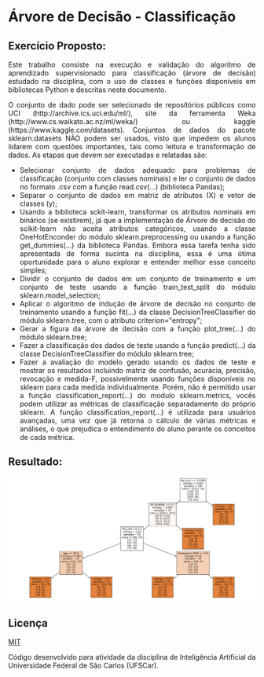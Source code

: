 # Árvore de Decisão - Classificação

## Exercício Proposto:
<p align = "justify">
    Este trabalho consiste na execução e validação do algoritmo de aprendizado supervisionado para
    classificação (árvore de decisão) estudado na disciplina, com o uso de classes e funções disponíveis
    em bibliotecas Python e descritas neste documento.
</p>

<p align = "justify">
    O conjunto de dado pode ser selecionado de repositórios públicos como UCI
    (http://archive.ics.uci.edu/ml/), site da ferramenta Weka (http://www.cs.waikato.ac.nz/ml/weka/) ou
    kaggle (https://www.kaggle.com/datasets). Conjuntos de dados do pacote sklearn.datasets NÃO
    podem ser usados, visto que impedem os alunos lidarem com questões importantes, tais como leitura
    e transformação de dados. As etapas que devem ser executadas e relatadas são:
    <ul>
        <li align = "justify">
            Selecionar conjunto de dados adequado para problemas de classificação (conjunto com classes nominais) e ler o conjunto de dados no formato .csv com a função read.csv(...) (biblioteca Pandas);
        </li>
        <li align = "justify">
            Separar o conjunto de dados em matriz de atributos (X) e vetor de classes (y);
        </li>
        <li align = "justify">
            Usando a biblioteca sckit-learn, transformar os atributos nominais em binários (se existirem), já que a implementação de Árvore de decisão do scikit-learn não aceita atributos categóricos, usando a classe OneHotEnconder do módulo sklearn.preprocessing ou usando a função get_dummies(...) da biblioteca Pandas. Embora essa tarefa tenha sido apresentada de forma sucinta na disciplina, essa é uma ótima oportunidade para o aluno explorar e entender melhor esse conceito simples;
        </li>
        <li align = "justify">
            Dividir o conjunto de dados em um conjunto de treinamento e um conjunto de teste usando a função train_test_split do módulo sklearn.model_selection;
        </li>
        <li align = "justify">
            Aplicar o algoritmo de indução de árvore de decisão no conjunto de treinamento usando a função fit(...) da classe DecisionTreeClassifier do módulo sklearn.tree, com o atributo criterion="entropy";
        </li>
        <li align = "justify">
            Gerar a figura da árvore de decisão com a função plot_tree(...) do módulo sklearn.tree;
        </li>
        <li align = "justify">
            Fazer a classificação dos dados de teste usando a função predict(...) da classe DecisionTreeClassifier do módulo sklearn.tree;
        </li>
        <li align = "justify">
            Fazer a avaliação do modelo gerado usando os dados de teste e mostrar os resultados incluindo matriz de confusão, acurácia, precisão, revocação e medida-F, possivelmente usando funções disponíveis no sklearn para cada medida individualmente. Porém, não é permitido usar a função classification_report(...) do modulo sklearn.metrics, vocês podem utilizar as métricas de classificação separadamente do próprio sklearn. A função classification_report(...) é utilizada para usuários avançadas, uma vez que já retorna o cálculo de várias métricas e análises, o que prejudica o entendimento do aluno perante os conceitos de cada métrica.
        </li>
    </ul>
</p>

## Resultado:
<p align="center">
  <img src="images/decision_tree.png" alt="Matriz" width="800"/>
</p>

## Licença
[MIT](https://choosealicense.com/licenses/mit/)

<p align = "justify">
    Código desenvolvido para atividade da disciplina de  Inteligência Artificial da Universidade Federal de São Carlos (UFSCar).
</p>
